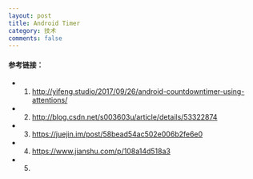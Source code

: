 ```yaml
---
layout: post
title: Android Timer
category: 技术
comments: false
---
```


#### 参考链接：


* 1. <http://yifeng.studio/2017/09/26/android-countdowntimer-using-attentions/>
* 2. <http://blog.csdn.net/s003603u/article/details/53322874>
* 3. <https://juejin.im/post/58bead54ac502e006b2fe6e0>
* 4. <https://www.jianshu.com/p/108a14d518a3>
* 5. 
 